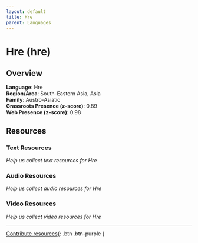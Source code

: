 ```yaml
---
layout: default
title: Hre
parent: Languages
---
```


# Hre (hre)

## Overview

**Language**: Hre  
**Region/Area**: South-Eastern Asia, Asia  
**Family**: Austro-Asiatic  
**Grassroots Presence (z-score)**: 0.89  
**Web Presence (z-score)**: 0.98  

## Resources

### Text Resources
*Help us collect text resources for Hre*

### Audio Resources
*Help us collect audio resources for Hre*

### Video Resources
*Help us collect video resources for Hre*

---

[Contribute resources](https://forms.office.com/e/1SfLJx3u1r){: .btn .btn-purple }
